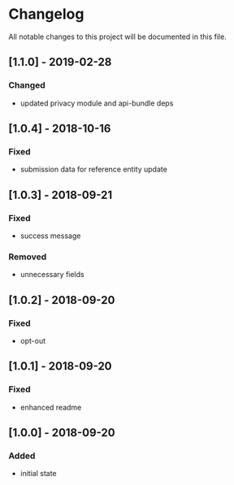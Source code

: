 # Changelog
All notable changes to this project will be documented in this file.

## [1.1.0] - 2019-02-28

### Changed
- updated privacy module and api-bundle deps

## [1.0.4] - 2018-10-16

### Fixed
- submission data for reference entity update

## [1.0.3] - 2018-09-21

### Fixed
- success message

### Removed
- unnecessary fields

## [1.0.2] - 2018-09-20

### Fixed
- opt-out

## [1.0.1] - 2018-09-20

### Fixed
- enhanced readme

## [1.0.0] - 2018-09-20

### Added
- initial state
